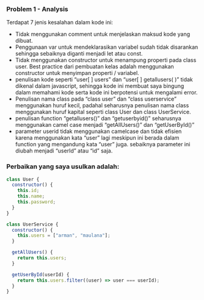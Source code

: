 ### Problem 1 - Analysis

Terdapat 7 jenis kesalahan dalam kode ini:

- Tidak menggunakan comment untuk menjelaskan maksud kode yang dibuat.
- Penggunaan var untuk mendeklarasikan variabel sudah tidak disarankan sehingga sebaiknya diganti menjadi let atau const.
- Tidak menggunakan constructor untuk menampung properti pada class user. Best practice dari pembuatan kelas adalah menggunakan constructor untuk menyimpan properti / variabel.
- penulisan kode seperti “user[ ] users” dan “user[ ] getallusers( )” tidak dikenal dalam javascript, sehingga kode ini membuat saya bingung dalam memahami kode serta kode ini berpotensi untuk mengalami error.
- Penulisan nama class pada “class user” dan “class userservice” menggunakan huruf kecil, padahal seharusnya penulisan nama class menggunakan huruf kapital seperti class User dan class UserService.
- penulisan function “getallusers()” dan “getuserbyid()” seharusnya menggunakan camel case menjadi “getAllUsers()” dan “getUserById()”
- parameter userid tidak menggunakan camelcase dan tidak efisien karena menggunakan kata “user” lagi meskipun ini berada dalam function yang mengandung kata “user” juga. sebaiknya parameter ini diubah menjadi “userId” atau “id” saja.

### Perbaikan yang saya usulkan adalah:

```jsx
class User {
  constructor() {
    this.id;
    this.name;
    this.password;
  }
}

class UserService {
  constructor() {
    this.users = ["arman", "maulana"];
  }

  getAllUsers() {
    return this.users;
  }

  getUserById(userId) {
    return this.users.filter((user) => user === userId);
  }
}
```
